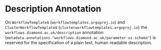 # Description Annotation

On `WorkflowTemplate`s (`workflowtemplates.argoproj.io`) and `ClusterWorkflowTemplate`s (`clusterworkflowtemplates.argoproj.io`) the `workflows.diamond.ac.uk/description` annotation (`metadata.annotations."workflows.diamond.ac.uk/parameter-ui-schema"`) is reserved for the specification of a plain text, human readable description.